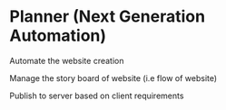 # Planner (Next Generation Automation)

Automate the website creation 

Manage the story board of website (i.e flow of website)

Publish to server based on client requirements
